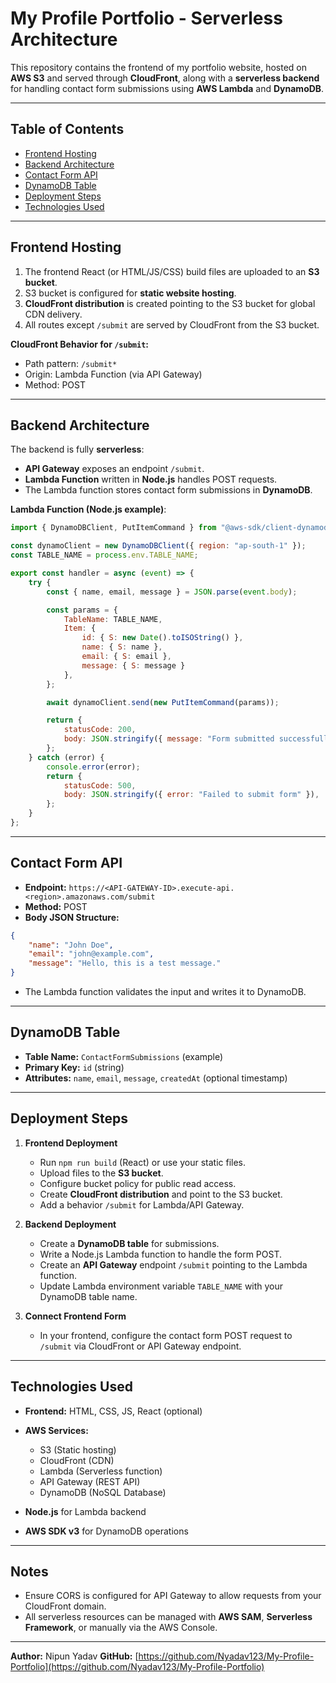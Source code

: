 # My Profile Portfolio - Serverless Architecture

This repository contains the frontend of my portfolio website, hosted on **AWS S3** and served through **CloudFront**, along with a **serverless backend** for handling contact form submissions using **AWS Lambda** and **DynamoDB**.

---

## Table of Contents

* [Frontend Hosting](#frontend-hosting)
* [Backend Architecture](#backend-architecture)
* [Contact Form API](#contact-form-api)
* [DynamoDB Table](#dynamodb-table)
* [Deployment Steps](#deployment-steps)
* [Technologies Used](#technologies-used)

---

## Frontend Hosting

1. The frontend React (or HTML/JS/CSS) build files are uploaded to an **S3 bucket**.
2. S3 bucket is configured for **static website hosting**.
3. **CloudFront distribution** is created pointing to the S3 bucket for global CDN delivery.
4. All routes except `/submit` are served by CloudFront from the S3 bucket.

**CloudFront Behavior for `/submit`:**

* Path pattern: `/submit*`
* Origin: Lambda Function (via API Gateway)
* Method: POST

---

## Backend Architecture

The backend is fully **serverless**:

* **API Gateway** exposes an endpoint `/submit`.
* **Lambda Function** written in **Node.js** handles POST requests.
* The Lambda function stores contact form submissions in **DynamoDB**.

**Lambda Function (Node.js example)**:

```javascript
import { DynamoDBClient, PutItemCommand } from "@aws-sdk/client-dynamodb";

const dynamoClient = new DynamoDBClient({ region: "ap-south-1" });
const TABLE_NAME = process.env.TABLE_NAME;

export const handler = async (event) => {
    try {
        const { name, email, message } = JSON.parse(event.body);

        const params = {
            TableName: TABLE_NAME,
            Item: {
                id: { S: new Date().toISOString() },
                name: { S: name },
                email: { S: email },
                message: { S: message }
            },
        };

        await dynamoClient.send(new PutItemCommand(params));

        return {
            statusCode: 200,
            body: JSON.stringify({ message: "Form submitted successfully" }),
        };
    } catch (error) {
        console.error(error);
        return {
            statusCode: 500,
            body: JSON.stringify({ error: "Failed to submit form" }),
        };
    }
};
```

---

## Contact Form API

* **Endpoint:** `https://<API-GATEWAY-ID>.execute-api.<region>.amazonaws.com/submit`
* **Method:** POST
* **Body JSON Structure:**

```json
{
    "name": "John Doe",
    "email": "john@example.com",
    "message": "Hello, this is a test message."
}
```

* The Lambda function validates the input and writes it to DynamoDB.

---

## DynamoDB Table

* **Table Name:** `ContactFormSubmissions` (example)
* **Primary Key:** `id` (string)
* **Attributes:** `name`, `email`, `message`, `createdAt` (optional timestamp)

---

## Deployment Steps

1. **Frontend Deployment**

   * Run `npm run build` (React) or use your static files.
   * Upload files to the **S3 bucket**.
   * Configure bucket policy for public read access.
   * Create **CloudFront distribution** and point to the S3 bucket.
   * Add a behavior `/submit` for Lambda/API Gateway.

2. **Backend Deployment**

   * Create a **DynamoDB table** for submissions.
   * Write a Node.js Lambda function to handle the form POST.
   * Create an **API Gateway** endpoint `/submit` pointing to the Lambda function.
   * Update Lambda environment variable `TABLE_NAME` with your DynamoDB table name.

3. **Connect Frontend Form**

   * In your frontend, configure the contact form POST request to `/submit` via CloudFront or API Gateway endpoint.

---

## Technologies Used

* **Frontend:** HTML, CSS, JS, React (optional)
* **AWS Services:**

  * S3 (Static hosting)
  * CloudFront (CDN)
  * Lambda (Serverless function)
  * API Gateway (REST API)
  * DynamoDB (NoSQL Database)
* **Node.js** for Lambda backend
* **AWS SDK v3** for DynamoDB operations

---

## Notes

* Ensure CORS is configured for API Gateway to allow requests from your CloudFront domain.
* All serverless resources can be managed with **AWS SAM**, **Serverless Framework**, or manually via the AWS Console.

---

**Author:** Nipun Yadav
**GitHub:** [https://github.com/Nyadav123/My-Profile-Portfolio](https://github.com/Nyadav123/My-Profile-Portfolio)
